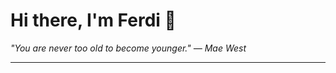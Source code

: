 <h1>Hi there, I'm Ferdi 👋</h1>

<p><em>
  "You are never too old to become younger." — Mae West
</em></p>

---
